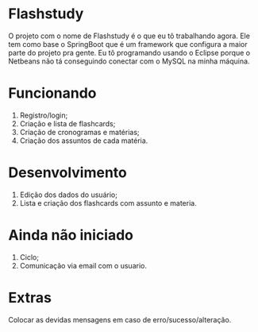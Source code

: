 # Flashstudy
O projeto com o nome de Flashstudy é o que eu tô trabalhando agora.
Ele tem como base o SpringBoot que é um framework que configura a maior parte do projeto pra gente.
Eu tô programando usando o Eclipse porque o Netbeans não tá conseguindo conectar com o MySQL na minha máquina.


# Funcionando
1. Registro/login;
2. Criação e lista de flashcards;
3. Criação de cronogramas e matérias;
4. Criação dos assuntos de cada matéria.

# Desenvolvimento
1. Edição dos dados do usuário;
2. Lista e criação dos flashcards com assunto e materia.


# Ainda não iniciado
1. Ciclo;
2. Comunicação via email com o usuario.

# Extras
Colocar as devidas mensagens em caso de erro/sucesso/alteração.
